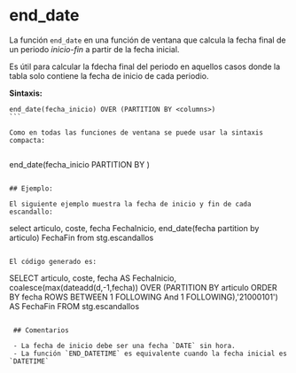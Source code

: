 
# end_date

La función `end_date` en una función de ventana que calcula la fecha final de un periodo *inicio-fin* a partir de la fecha inicial.

Es útil para calcular la fdecha final del periodo en aquellos casos donde la tabla solo contiene la fecha de inicio de cada periodio.

**Sintaxis:**

````
end_date(fecha_inicio) OVER (PARTITION BY <columns>)
```

Como en todas las funciones de ventana se puede usar la sintaxis compacta:


````
end_date(fecha_inicio PARTITION BY <columns>)
```

## Ejemplo:

El siguiente ejemplo muestra la fecha de inicio y fin de cada escandallo:

```
select 
	articulo, 
	coste, 
	fecha FechaInicio, 
	end_date(fecha partition by articulo) FechaFin
from stg.escandallos
```

El código generado es:

```
SELECT
  articulo,
  coste,
  fecha AS FechaInicio,
  coalesce(max(dateadd(d,-1,fecha)) OVER (PARTITION BY articulo ORDER BY fecha ROWS BETWEEN 1 FOLLOWING And 1 FOLLOWING),'21000101') AS FechaFin
FROM stg.escandallos
```

 ## Comentarios

 - La fecha de inicio debe ser una fecha `DATE` sin hora.
 - La función `END_DATETIME` es equivalente cuando la fecha inicial es `DATETIME`
